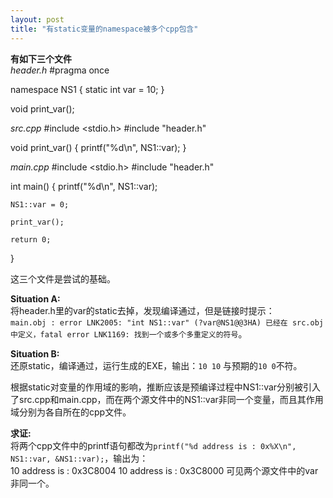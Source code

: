 ```yaml
---
layout: post
title: "有static变量的namespace被多个cpp包含"
---
```


**有如下三个文件**  
*header.h*
   #pragma once
   
   namespace NS1
   {
   	static int var = 10;
   }

void print_var();
  
*src.cpp*
   #include <stdio.h>
   #include "header.h"
   
   void print_var()
   {
   	printf("%d\n", NS1::var);
   }

*main.cpp*
   #include <stdio.h>
   #include "header.h"
   
   int main()
   {
   	printf("%d\n", NS1::var);
   
   	NS1::var = 0;
   
   	print_var();
   
   	return 0;
   }

这三个文件是尝试的基础。

**Situation A:**  
将header.h里的var的static去掉，发现编译通过，但是链接时提示：  
`main.obj : error LNK2005: "int NS1::var" (?var@NS1@@3HA) 已经在 src.obj 中定义，fatal error LNK1169: 找到一个或多个多重定义的符号`。
  
**Situation B:**  
还原static，编译通过，运行生成的EXE，输出：`10 10` 与预期的`10 0`不符。  
  
根据static对变量的作用域的影响，推断应该是预编译过程中NS1::var分别被引入了src.cpp和main.cpp，而在两个源文件中的NS1::var非同一个变量，而且其作用域分别为各自所在的cpp文件。  
  
**求证:**  
将两个cpp文件中的printf语句都改为`printf("%d address is : 0x%X\n", NS1::var, &NS1::var);`，输出为：  
   10 address is : 0x3C8004
   10 address is : 0x3C8000
可见两个源文件中的var非同一个。

